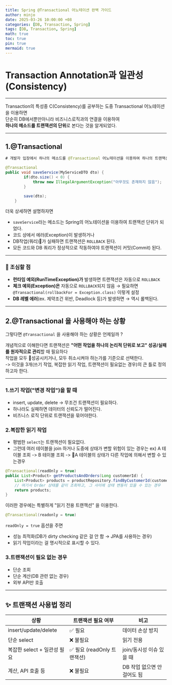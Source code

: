```yaml
---
title: Spring @Transactional 어노테이션 완벽 가이드
author: minjo
date: 2025-03-26 10:00:00 +08
categories: [DB, Transaction, Spring]
tags: [DB, Transaction, Spring]
math: true
toc: true
pin: true
mermaid: true
---
```


# Transaction Annotation과 일관성(Consistency)

---

Transaction의 특성중 C(Consistency)를 공부하는 도중 Transactional 어노테이션을 이용하면  
단순히 DB에서뿐만아니라 비즈니스로직과의 연결을 이용하여  
**하나의 메소드를 트랜잭션의 단위**로 본다는 것을 알게되었다.

---

## 1.@Transactional

```java
# 개발자 입장에서 하나의 메소드를 @Transactional 어노테이션을 이용하여 하나의 트랜잭션으로 보는 것이다.

@Transactional
public void saveService(MyServiceDTO dto) {
		if(dto.size() < 0) {
			throw new IllegalArgumentException("아무것도 존재하지 않음");
		}

		save(dto);
	}
```

더욱 상세하면 설명하자면

- `saveService`라는 메소드는 Spring의 어노테이션을 이용하여 트랜잭션 단위가 되었다.
- 코드 상에서 에러(Exception)이 발생하거나
- DB작업(쿼리)가 실패하면 트랜잭션은 `ROLLBACK` 된다.
- 모든 코드와 DB 쿼리가 정상적으로 작동하여야 트랜잭션이 커밋(Commit) 된다.

---

### 🚨 조심할 점

- **런타임 예외(RunTimeException)가** 발생하면 트랜잭션은 자동으로 `ROLLBACK`
- **체크 예외(Exception)은** 자동으로 `ROLLBACK`되지 않음
  → 필요하면 `@Transactional(rollbackFor = Exception.class)` 이렇게 설정
- **DB 레벨 에러**(ex. 제약조건 위반, Deadlock 등)가 발생하면 → 역시 롤백된다.

---

## 2.@Transactional 을 사용해야 하는 상황

그렇다면 `@Transactional` 을 사용해야 하는 상황은 언제일까 ?

개념적으로 이해한다면
트랜잭션은 **"어떤 작업을 하나의 논리적 단위로 보고" 성공/실패를 원자적으로 관리**할 때 필요하다  
작업을 모두 성공시키거나, 모두 취소시켜야 하는가를 기준으로 선택한다.  
-> 이것을 3개(쓰기 작업, 복잡한 읽기 작업, 트랜잭션이 필요없는 경우)의 큰 틀로 정의하고자 한다.

---

### 1.쓰기 작업("변경 작업")을 할 때

- insert, update, delete -> 무조건 트랜잭션이 필요하다.
- 하나라도 실패하면 데이터의 신뢰도가 떨어진다.
- 비즈니스 로직 단위로 트랜잭션을 묶어야한다.

### 2.복잡한 읽기 작업

- 평범한 `select`는 트랜잭션이 필요없다.
- 그런데 여러 테이블을 join 하거나 도중에 상태가 변할 위험이 있는 경우는
  ex) A 테이블 조회 -> B 테이블 조회 -> A 테이블의 상태가 다른 작업에 의해서 변할 수 있는경우

```java
@Transactional(readOnly = true)
public List<Product> getProductsAndOrders(Long customerId) {
    List<Product> products = productRepository.findByCustomerId(customerId);
    // 여기서 Order 상태를 같이 조회하고, 그 사이에 상태 변동이 있을 수 있는 경우
    return products;
}
```

이러한 경우에는 특별하게 "읽기 전용 트랜잭션" 을 이용한다.

```java
@Transactional(readonly = true)
```

`readOnly = true` 옵션을 주면

- 성능 최적화(DB가 dirty checking 같은 걸 안 함 → JPA를 사용하는 경우)
- 읽기 작업이라는 걸 명시적으로 표시할 수 있다.

### 3.트랜잭션이 필요 없는 경우

- 단순 조회
- 단순 계산(DB 관련 없는 경우)
- 외부 API만 호출

---

## ✨ 트랜잭션 사용법 정리

| 상황                        | 트랜잭션 필요 여부          | 비고                        |
| --------------------------- | --------------------------- | --------------------------- |
| insert/update/delete        | ✅ 필요                     | 데이터 손상 방지            |
| 단순 select                 | ❌ 불필요                   | 읽기 전용                   |
| 복잡한 select + 일관성 필요 | ✅ 필요 (readOnly 트랜잭션) | join/동시성 이슈 있을 때    |
| 계산, API 호출 등           | ❌ 불필요                   | DB 작업 없으면 안 걸어도 됨 |
